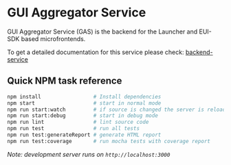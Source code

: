 # GUI Aggregator Service

GUI Aggregator Service (GAS) is the backend for the Launcher and EUI-SDK based microfrontends.

To get a detailed documentation for this service please check: [backend-service](docs/development/backend-service.md)

## Quick NPM task reference

```bash
npm install                 # Install dependencies
npm start                   # start in normal mode
npm run start:watch         # if source is changed the server is reloaded
npm run start:debug         # start in debug mode
npm run lint                # lint source code
npm run test                # run all tests
npm run test:generateReport # generate HTML report
npm run test:coverage       # run mocha tests with coverage report
```

_Note: development server runs on `http://localhost:3000`_

